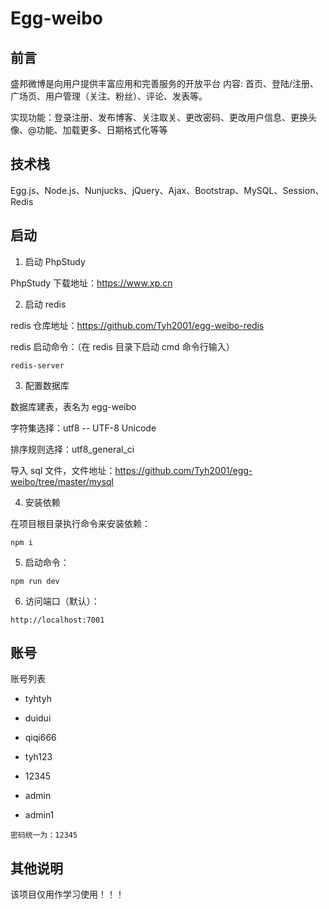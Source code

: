 # Egg-weibo

## 前言

盛邦微博是向用户提供丰富应用和完善服务的开放平台 内容: 首页、登陆/注册、广场页、用户管理（关注、粉丝）、评论、发表等。

实现功能：登录注册、发布博客、关注取关、更改密码、更改用户信息、更换头像、@功能、加载更多、日期格式化等等

## 技术栈

Egg.js、Node.js、Nunjucks、jQuery、Ajax、Bootstrap、MySQL、Session、Redis

## 启动

1. 启动 PhpStudy

PhpStudy 下载地址：https://www.xp.cn

2. 启动 redis

redis 仓库地址：https://github.com/Tyh2001/egg-weibo-redis

redis 启动命令：（在 redis 目录下启动 cmd 命令行输入）

```shell
redis-server
```

3. 配置数据库

数据库建表，表名为 egg-weibo

字符集选择：utf8 -- UTF-8 Unicode

排序规则选择：utf8_general_ci

导入 sql 文件，文件地址：https://github.com/Tyh2001/egg-weibo/tree/master/mysql

4. 安装依赖

在项目根目录执行命令来安装依赖：

```shell
npm i
```

5. 启动命令：

```shell
npm run dev
```

6. 访问端口（默认）：

```shell
http://localhost:7001
```

## 账号

账号列表

- tyhtyh
- duidui
- qiqi666
- tyh123

- 12345
- admin
- admin1

```
密码统一为：12345
```

## 其他说明

该项目仅用作学习使用！！！
